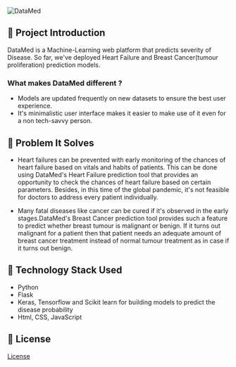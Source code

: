 ![DataMed](https://socialify.git.ci/avinashkranjan/DataMed/image?description=1&forks=1&issues=1&language=1&owner=1&pulls=1&stargazers=1&theme=Light)

## 📌 Project Introduction

DataMed is a Machine-Learning web platform that  predicts severity of Disease. So far, we've deployed Heart Failure and Breast Cancer(tumour proliferation) prediction models.

### What makes DataMed different ?

* Models are updated frequently on new datasets to ensure the best user experience.  
* It's minimalistic user interface makes it easier to make use of it even for a non tech-savvy person.

## 📌 Problem It Solves

* Heart failures can be prevented with early monitoring of the chances of heart failure based on vitals and habits of patients. This can be done using DataMed's Heart Failure prediction tool that provides an opportunity to check the chances of heart failure based on certain parameters. Besides, in this time of the global pandemic, it's not feasible for doctors to address every patient individually. 

* Many fatal diseases like cancer can be cured if it's observed in the early stages.DataMed's Breast Cancer prediction tool provides such a feature to predict whether breast tumour is malignant or benign. If it turns out malignant for a patient then that patient needs an adequate amount of breast cancer treatment instead of normal tumour treatment as in case if it turns out benign.

## 📌 Technology Stack Used

- Python
- Flask
- Keras, Tensorflow and Scikit learn for building models to predict the disease probability 
- Html, CSS, JavaScript 

## 📌 License

[License](LICENSE)
